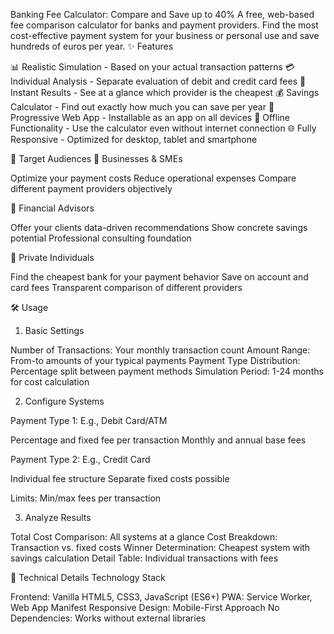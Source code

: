 Banking Fee Calculator: Compare and Save up to 40%
A free, web-based fee comparison calculator for banks and payment providers. Find the most cost-effective payment system for your business or personal use and save hundreds of euros per year.
✨ Features

📊 Realistic Simulation - Based on your actual transaction patterns
💳 Individual Analysis - Separate evaluation of debit and credit card fees
🎯 Instant Results - See at a glance which provider is the cheapest
💰 Savings Calculator - Find out exactly how much you can save per year
📱 Progressive Web App - Installable as an app on all devices
🔄 Offline Functionality - Use the calculator even without internet connection
🌐 Fully Responsive - Optimized for desktop, tablet and smartphone


🎯 Target Audiences
🏢 Businesses & SMEs

Optimize your payment costs
Reduce operational expenses
Compare different payment providers objectively

💼 Financial Advisors

Offer your clients data-driven recommendations
Show concrete savings potential
Professional consulting foundation

👥 Private Individuals

Find the cheapest bank for your payment behavior
Save on account and card fees
Transparent comparison of different providers

🛠️ Usage
1. Basic Settings

Number of Transactions: Your monthly transaction count
Amount Range: From-to amounts of your typical payments
Payment Type Distribution: Percentage split between payment methods
Simulation Period: 1-24 months for cost calculation

2. Configure Systems

Payment Type 1: E.g., Debit Card/ATM

Percentage and fixed fee per transaction
Monthly and annual base fees


Payment Type 2: E.g., Credit Card

Individual fee structure
Separate fixed costs possible


Limits: Min/max fees per transaction

3. Analyze Results

Total Cost Comparison: All systems at a glance
Cost Breakdown: Transaction vs. fixed costs
Winner Determination: Cheapest system with savings calculation
Detail Table: Individual transactions with fees

🔧 Technical Details
Technology Stack

Frontend: Vanilla HTML5, CSS3, JavaScript (ES6+)
PWA: Service Worker, Web App Manifest
Responsive Design: Mobile-First Approach
No Dependencies: Works without external libraries
